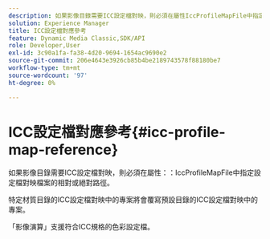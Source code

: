 ```yaml
---
description: 如果影像目錄需要ICC設定檔對映，則必須在屬性IccProfileMapFile中指定設定檔對映檔案的相對或絕對路徑。
solution: Experience Manager
title: ICC設定檔對應參考
feature: Dynamic Media Classic,SDK/API
role: Developer,User
exl-id: 3c90a1fa-fa38-4d20-9694-1654ac9690e2
source-git-commit: 206e4643e3926cb85b4be2189743578f88180be7
workflow-type: tm+mt
source-wordcount: '97'
ht-degree: 0%

---
```


# ICC設定檔對應參考{#icc-profile-map-reference}

如果影像目錄需要ICC設定檔對映，則必須在屬性：：IccProfileMapFile中指定設定檔對映檔案的相對或絕對路徑。

特定材質目錄的ICC設定檔對映中的專案將會覆寫預設目錄的ICC設定檔對映中的專案。

「影像演算」支援符合ICC規格的色彩設定檔。
